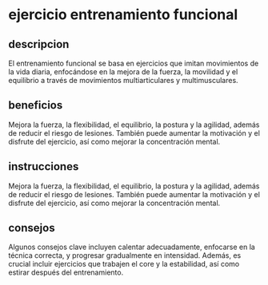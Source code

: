 # ejercicio entrenamiento funcional

## descripcion 
El entrenamiento funcional se basa en ejercicios que imitan movimientos de la vida diaria, enfocándose en la mejora de la fuerza, la movilidad y el equilibrio a través de movimientos multiarticulares y multimusculares.

## beneficios 
Mejora la fuerza, la flexibilidad, el equilibrio, la postura y la agilidad, además de reducir el riesgo de lesiones. También puede aumentar la motivación y el disfrute del ejercicio, así como mejorar la concentración mental. 

## instrucciones 
Mejora la fuerza, la flexibilidad, el equilibrio, la postura y la agilidad, además de reducir el riesgo de lesiones. También puede aumentar la motivación y el disfrute del ejercicio, así como mejorar la concentración mental. 

## consejos
Algunos consejos clave incluyen calentar adecuadamente, enfocarse en la técnica correcta, y progresar gradualmente en intensidad. Además, es crucial incluir ejercicios que trabajen el core y la estabilidad, así como estirar después del entrenamiento. 
